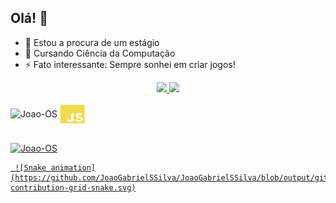 ## Olá! 👋

- 🔭 Estou a procura de um estágio
- 🌱 Cursando Ciência da Computação
- ⚡ Fato interessante: Sempre sonhei em criar jogos!

<div align="center">
  <a href="https://github.com/JoaoGabrielSSilva">
  <img height="150em" src="https://github-readme-stats.vercel.app/api?username=JoaoGabrielSSilva&show_icons=true&theme=great-gatsby&include_all_commits=true&count_private=true"/>
  <img height="150em" src="https://github-readme-stats.vercel.app/api/top-langs/?username=JoaoGabrielSSilva&layout=compact&langs_count=7&theme=great-gatsby"/>
</div>

<div style="display: inline-block"><br>
  <img align="center" alt="Joao-OS" height "200" width="150" src="https://img.shields.io/badge/Windows-0078D6?style=for-the-badge&logo=windows&logoColor=white">
  <img align="center" alt="Joao-Js" height="30" width="40" src="https://raw.githubusercontent.com/devicons/devicon/master/icons/javascript/javascript-plain.svg">
  
</div>
  
  ##
  
<div>
  <a href="https://www.linkedin.com/in/joão-gabriel-souza-silva-5287a4233/" target="_blank"><img align="center" alt="Joao-OS" height "200" width="150" src="https://img.shields.io/badge/LinkedIn-0077B5?style=for-the-badge&logo=linkedin&logoColor=white">
    
     ![Snake animation](https://github.com/JoaoGabrielSSilva/JoaoGabrielSSilva/blob/output/github-contribution-grid-snake.svg)
</div>
